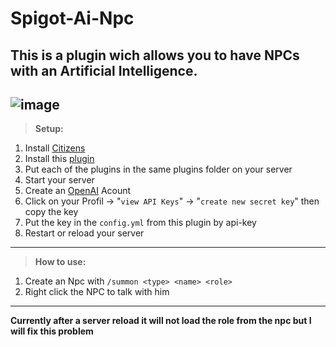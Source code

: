 # Spigot-Ai-Npc

This is a plugin wich allows you to have NPCs with an Artificial Intelligence.
---------------------------------------------------------------------------------------------------------------
![image](https://user-images.githubusercontent.com/88945501/217047053-23bb26ba-58ef-40cd-8c34-07b10a756bc2.png)
---------------------------------------------------------------------------------------------------------------
>**Setup:**
   1. Install [Citizens](https://ci.citizensnpcs.co/job/Citizens2/lastSuccessfulBuild/) 
   2. Install this [plugin](https://github.com/RexFracht868454/Spigot-Ai-Npc/actions)
   3. Put each of the plugins in the same plugins folder on your server 
   4. Start your server 
   5. Create an [OpenAI](https://platform.openai.com/docs/introduction) Acount
   6. Click on your Profil -> "`view API Keys`" -> "`create new secret key`" then copy the key
   7. Put the key in the `config.yml` from this plugin by api-key
   8. Restart or reload your server
---------------------------------------------------------------------------------------------------------------
>**How to use:**
   1. Create an Npc with `/summon <type> <name> <role>`
   2. Right click the NPC to talk with him
---------------------------------------------------------------------------------------------------------------
**Currently after a server reload it will not load the role from the npc but I will fix this problem**
